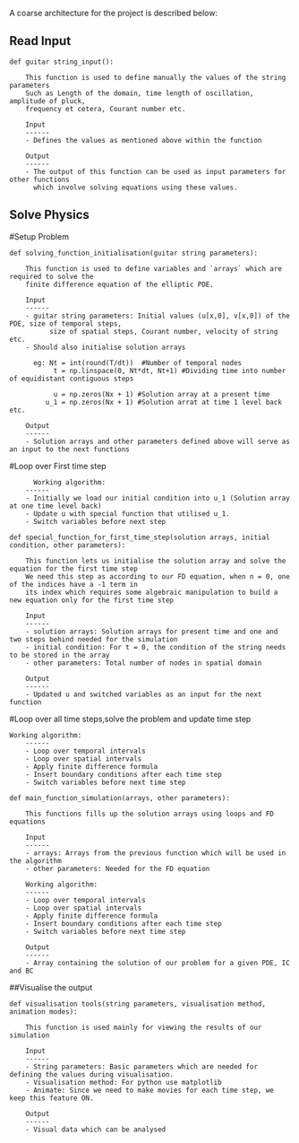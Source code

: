 A coarse architecture for the project is described below:

## Read Input
 
```
def guitar string_input():

	This function is used to define manually the values of the string parameters
	Such as Length of the domain, time length of oscillation, amplitude of pluck, 
	frequency et cetera, Courant number etc. 
	
	Input
	------ 
	- Defines the values as mentioned above within the function
	
	Output
	------
	- The output of this function can be used as input parameters for other functions
	  which involve solving equations using these values. 

```

## Solve Physics 

  #Setup Problem

```
def solving_function_initialisation(guitar string parameters):

	This function is used to define variables and `arrays` which are required to solve the 
	finite difference equation of the elliptic PDE.

	Input
	------
	- guitar string parameters: Initial values (u[x,0], v[x,0]) of the PDE, size of temporal steps,
          size of spatial steps, Courant number, velocity of string etc. 
	- Should also initialise solution arrays
	  
	  eg: Nt = int(round(T/dt))  #Number of temporal nodes
   	       t = np.linspace(0, Nt*dt, Nt+1) #Dividing time into number of equidistant contiguous steps

	       u = np.zeros(Nx + 1) #Solution array at a present time
	     u_1 = np.zeros(Nx + 1) #Solution arrat at time 1 level back etc. 	
		
	Output	
	------		  		 	
	- Solution arrays and other parameters defined above will serve as an input to the next functions

```

  #Loop over First time step

          Working algorithm:
        ------
        - Initially we load our initial condition into u_1 (Solution array at one time level back)
        - Update u with special function that utilised u_1.
        - Switch variables before next step


```
def special_function_for_first_time_step(solution arrays, initial condition, other parameters):

	This function lets us initialise the solution array and solve the equation for the first time step
	We need this step as according to our FD equation, when n = 0, one of the indices have a -1 term in 
	its index which requires some algebraic manipulation to build a new equation only for the first time step

	Input
	------ 
	- solution arrays: Solution arrays for present time and one and two steps behind needed for the simulation
	- initial condition: For t = 0, the condition of the string needs to be stored in the array
	- other parameters: Total number of nodes in spatial domain

	Output
	------
	- Updated u and switched variables as an input for the next function

```
   #Loop over all time steps,solve the problem and update time step
        
	Working algorithm:
        ------
        - Loop over temporal intervals
        - Loop over spatial intervals
        - Apply finite difference formula
        - Insert boundary conditions after each time step
        - Switch variables before next time step

```
def main_function_simulation(arrays, other parameters):
	
	This functions fills up the solution arrays using loops and FD equations

	Input
	------
	- arrays: Arrays from the previous function which will be used in the algorithm
	- other parameters: Needed for the FD equation
	
	Working algorithm:
	------
	- Loop over temporal intervals
	- Loop over spatial intervals
	- Apply finite difference formula 
	- Insert boundary conditions after each time step
	- Switch variables before next time step

	Output
	------
	- Array containing the solution of our problem for a given PDE, IC and BC
```

##Visualise the output

```
def visualisation tools(string parameters, visualisation method, animation modes):
	
	This function is used mainly for viewing the results of our simulation 
	
	Input
	------
	- String parameters: Basic parameters which are needed for defining the values during visualisation.
	- Visualisation method: For python use matplotlib
	- Animate: Since we need to make movies for each time step, we keep this feature ON. 

	Output
	------
	- Visual data which can be analysed 

```
